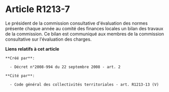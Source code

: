 # Article R1213-7

Le président de la commission consultative d'évaluation des normes présente chaque année au comité des finances locales un
bilan des travaux de la commission. Ce bilan est communiqué aux membres de la commission consultative sur l'évaluation des
charges.

**Liens relatifs à cet article**

	**Créé par**:

	  - Décret n°2008-994 du 22 septembre 2008 - art. 2

	**Cité par**:

	  - Code général des collectivités territoriales - art. R1213-13 (V)
